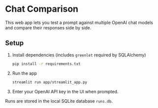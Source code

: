 # Chat Comparison

This web app lets you test a prompt against multiple OpenAI chat models and compare their responses side by side.

## Setup

1. Install dependencies (includes `greenlet` required by SQLAlchemy)
   ```bash
   pip install -r requirements.txt
   ```
2. Run the app
   ```bash
   streamlit run app/streamlit_app.py
   ```
3. Enter your OpenAI API key in the UI when prompted.

Runs are stored in the local SQLite database `runs.db`.
